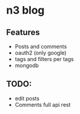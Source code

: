 # n3 blog

## Features
- Posts and comments
- oauth2 (only google)
- tags and filters per tags
- mongodb

## TODO:
- edit posts
- Comments full api rest
